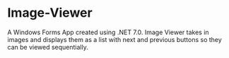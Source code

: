 # Image-Viewer

A Windows Forms App created using .NET 7.0. Image Viewer takes in images and displays them as a list with next and previous buttons so they can be viewed sequentially.

